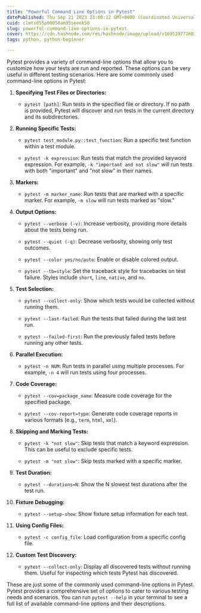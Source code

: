 ```yaml
---
title: "Powerful Command Line Options in Pytest"
datePublished: Thu Sep 21 2023 23:00:12 GMT+0000 (Coordinated Universal Time)
cuid: clmts055p00050am95seeek50
slug: powerful-command-line-options-in-pytest
cover: https://cdn.hashnode.com/res/hashnode/image/upload/v1695297726035/8bfe7232-12ce-49c0-a368-f31715bbc3e5.jpeg
tags: python, python-beginner

---
```


Pytest provides a variety of command-line options that allow you to customize how your tests are run and reported. These options can be very useful in different testing scenarios. Here are some commonly used command-line options in Pytest:

1. **Specifying Test Files or Directories:**
    
    * `pytest [path]`: Run tests in the specified file or directory. If no path is provided, Pytest will discover and run tests in the current directory and its subdirectories.
        
2. **Running Specific Tests:**
    
    * `pytest test_module.py::test_function`: Run a specific test function within a test module.
        
    * `pytest -k expression`: Run tests that match the provided keyword expression. For example, `-k "important and not slow"` will run tests with both "important" and "not slow" in their names.
        
3. **Markers:**
    
    * `pytest -m marker_name`: Run tests that are marked with a specific marker. For example, `-m slow` will run tests marked as "slow."
        
4. **Output Options:**
    
    * `pytest --verbose (-v)`: Increase verbosity, providing more details about the tests being run.
        
    * `pytest --quiet (-q)`: Decrease verbosity, showing only test outcomes.
        
    * `pytest --color yes/no/auto`: Enable or disable colored output.
        
    * `pytest --tb=style`: Set the traceback style for tracebacks on test failure. Styles include `short`, `line`, `native`, and `no`.
        
5. **Test Selection:**
    
    * `pytest --collect-only`: Show which tests would be collected without running them.
        
    * `pytest --last-failed`: Run the tests that failed during the last test run.
        
    * `pytest --failed-first`: Run the previously failed tests before running any other tests.
        
6. **Parallel Execution:**
    
    * `pytest -n NUM`: Run tests in parallel using multiple processes. For example, `-n 4` will run tests using four processes.
        
7. **Code Coverage:**
    
    * `pytest --cov=package_name`: Measure code coverage for the specified package.
        
    * `pytest --cov-report=type`: Generate code coverage reports in various formats (e.g., `term`, `html`, `xml`).
        
8. **Skipping and Marking Tests:**
    
    * `pytest -k "not slow"`: Skip tests that match a keyword expression. This can be useful to exclude specific tests.
        
    * `pytest -m "not slow"`: Skip tests marked with a specific marker.
        
9. **Test Duration:**
    
    * `pytest --durations=N`: Show the N slowest test durations after the test run.
        
10. **Fixture Debugging:**
    
    * `pytest --setup-show`: Show fixture setup information for each test.
        
11. **Using Config Files:**
    
    * `pytest -c config_file`: Load configuration from a specific config file.
        
12. **Custom Test Discovery:**
    
    * `pytest --collect-only`: Display all discovered tests without running them. Useful for inspecting which tests Pytest has discovered.
        

These are just some of the commonly used command-line options in Pytest. Pytest provides a comprehensive set of options to cater to various testing needs and scenarios. You can run `pytest --help` in your terminal to see a full list of available command-line options and their descriptions.